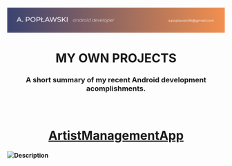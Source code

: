 <a href="https://github.com/apoplawski96/projects-summary/blob/master/assets/header.png"><img src="https://github.com/apoplawski96/projects-summary/blob/master/assets/header.png"></a>

<h1 align="center"> MY OWN PROJECTS </h4>

<p><h3 align="center">A short summary of my recent Android development acomplishments. <h3><p>
 </br>

<a href="https://github.com/apoplawski96/ArtistManagerApp">
<p><h1 align="center"><a href="https://github.com/apoplawski96/ArtistManagerApp">ArtistManagementApp</a></h1></p>
<img align="left" src="https://github.com/apoplawski96/projects-summary/blob/master/assets/ArtistManagementApp.png" /></a>
<h4>Description</h4>
